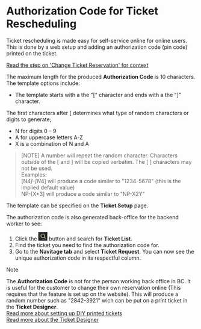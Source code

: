 
# Authorization Code for Ticket Rescheduling

Ticket rescheduling is made easy for self-service online for online users.  
This is done by a web setup and adding an authorization code (pin code) printed on the ticket.

[Read the  step on 'Change Ticket Reservation' for context](../howto/ChangeTicketReservation.md)

The maximum length for the produced **Authorization Code** is 10 characters. The template options include:  
- The template starts with a the "[" character and ends with a the "]" character.  

The first characters after [ determines what type of random characters or digits to generate;  
- N for digits 0 – 9  
- A for uppercase letters A-Z        
- X is a combination of N and A  

>[NOTE]
>A number will repeat the random character. Characters outside of the [ and ] will be copied verbatim. The [ ] characters may not be used.  
Examples:  
[N*4]-[N*4] will produce a code similar to "1234-5678" (this is the implied default value)  
NP-[X*3] will produce a code similar to "NP-X2Y"  

The template can be specified on the **Ticket Setup** page.  

The authorization code is also generated back-office for the backend worker to see:
1. Click the ![Lightbulb that opens the Tell Me feature](../../../images/Icons/Lightbulb_icon.png "Tell Me what you want to do") button and search for **Ticket List**.  
2. Find the ticket you need to find the authorization code for.
3. Go to the **Navitage tab** and select **Ticket Request**. You can now see the unique authorization code in its respectful column. 

>[!NOTE]
> The **Authorization Code** is not for the person working back office in BC. It is useful for the customer to change their own reservation online (This requires that the feature is set up on the website). This will produce a random number such as "2842-3921" wich can be put on a print ticket in the **Ticket Designer**.  
[Read more about setting up DIY printed tickets](../howto/SetUpDIYPrintedTicket.md)  
[Read more about the Ticket Designer](../tutorial/TicketDesigner.md) 